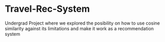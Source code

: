 # Travel-Rec-System
Undergrad Project where we explored the posibility on how to use cosine similarity against its limitations and make it work as a recommendation system

